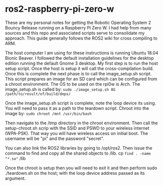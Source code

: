 # ros2-raspberry-pi-zero-w
These are my personal notes for getting the Robotic Operating System 2 Bouncy Release running on a Raspberry Pi Zero W. I had help from many sources and this repo and associated scripts serve to consolidate my approach. This guide generally follows the ROS2 wiki for cross compiling to ARM.

The host computer I am using for these instructions is running Ubuntu 18.04 Bionic Beaver. I followed the default installation guidelines for the desktop edition running the default Gnome 3 desktop. My first step is to run the host setup script. Once the host is setup it will call the cross-compilation build. Once this is complete the next phase is to call the image_setup.sh script. This script prepares an image for an SD card which can be configured from a chroot environment. The OS to be used on the rpi0w is Arch. The image_setup.sh is called by:
`sudo ./image_setup.sh 8G /path/to/result/of/build/deps/`

Once the image_setup.sh script is complete, note the loop device its using. You will need to pass it as a path to the teardown script. Chroot into the image by:
`sudo chroot /mnt /usr/bin/bash`

Then navigate to the /tmp directory in the chroot environment. Then call the setup-chroot.sh scrip with the SSID and PSWD to your wireless internet (WPA-PSK). That way you will have wireless access on initial boot. The username will be "pi" and the password "secret".

You can also link the ROS2 libraries by going to /opt/ros2. Then issue the command to find and copy all the shared objects to /lib.
cp `find . -name "*.so"` /lib

Once the chroot is setup then you will need to exit it and then perform sudo ./teardown.sh on the host; with the loop device address passed as its argument.

